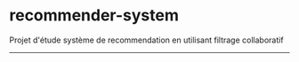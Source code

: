 # recommender-system
Projet  d'étude système de recommendation en utilisant filtrage collaboratif
***
